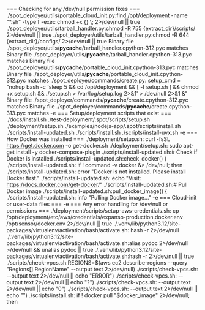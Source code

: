 === Checking for any /dev/null permission fixes ===
./spot_deployer/utils/portable_cloud_init.py:find /opt/deployment -name "*.sh" -type f -exec chmod +x {} \\; 2>/dev/null || true
./spot_deployer/utils/tarball_handler.py:chmod -R 755 {extract_dir}/scripts/ 2>/dev/null || true
./spot_deployer/utils/tarball_handler.py:chmod -R 644 {extract_dir}/configs/ 2>/dev/null || true
Binary file ./spot_deployer/utils/__pycache__/tarball_handler.cpython-312.pyc matches
Binary file ./spot_deployer/utils/__pycache__/tarball_handler.cpython-313.pyc matches
Binary file ./spot_deployer/utils/__pycache__/portable_cloud_init.cpython-313.pyc matches
Binary file ./spot_deployer/utils/__pycache__/portable_cloud_init.cpython-312.pyc matches
./spot_deployer/commands/create.py:            setup_cmd = "nohup bash -c 'sleep 5 && cd /opt/deployment && [ -f setup.sh ] && chmod +x setup.sh && ./setup.sh > /var/log/setup.log 2>&1' > /dev/null 2>&1 &"
Binary file ./spot_deployer/commands/__pycache__/create.cpython-312.pyc matches
Binary file ./spot_deployer/commands/__pycache__/create.cpython-313.pyc matches
-e
=== Setup/deployment scripts that exist ===
./docs/install.sh
./test-deployment/.spot/scripts/setup.sh
./deployment/setup.sh
./examples/nodejs-app/.spot/scripts/install.sh
./scripts/install-updated.sh
./scripts/install.sh
./scripts/install-uvx.sh
-e
=== How Docker was installed ===
./deployment/setup.sh:    curl -fsSL https://get.docker.com -o get-docker.sh
./deployment/setup.sh:    sudo apt-get install -y docker-compose-plugin
./scripts/install-updated.sh:# Check if Docker is installed
./scripts/install-updated.sh:check_docker() {
./scripts/install-updated.sh:    if ! command -v docker &> /dev/null; then
./scripts/install-updated.sh:        error "Docker is not installed. Please install Docker first."
./scripts/install-updated.sh:        echo "Visit: https://docs.docker.com/get-docker/"
./scripts/install-updated.sh:# Pull Docker image
./scripts/install-updated.sh:pull_docker_image() {
./scripts/install-updated.sh:    info "Pulling Docker image..."
-e
=== Cloud-init or user-data files ===
-e
=== Any error handling for /dev/null or permissions ===
./deployment/scripts/setup-aws-credentials.sh:    cp /opt/deployment/etc/aws/credentials/expanso-production.docker.env /opt/sensor/docker.env 2>/dev/null || true
./.venv/lib/python3.12/site-packages/virtualenv/activation/bash/activate.sh:    hash -r 2>/dev/null
./.venv/lib/python3.12/site-packages/virtualenv/activation/bash/activate.sh:alias pydoc 2>/dev/null >/dev/null && unalias pydoc || true
./.venv/lib/python3.12/site-packages/virtualenv/activation/bash/activate.sh:hash -r 2>/dev/null || true
./scripts/check-vpcs.sh:REGIONS=$(aws ec2 describe-regions --query "Regions[].RegionName" --output text 2>/dev/null)
./scripts/check-vpcs.sh:        --output text 2>/dev/null || echo "ERROR")
./scripts/check-vpcs.sh:            --output text 2>/dev/null || echo "?")
./scripts/check-vpcs.sh:            --output text 2>/dev/null || echo "0")
./scripts/check-vpcs.sh:            --output text 2>/dev/null || echo "")
./scripts/install.sh:        if ! docker pull "$docker_image" 2>/dev/null; then
